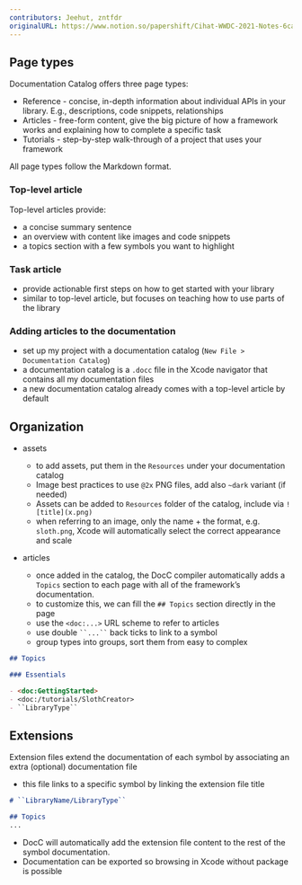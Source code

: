```yaml
---
contributors: Jeehut, zntfdr
originalURL: https://www.notion.so/papershift/Cihat-WWDC-2021-Notes-6cae8d046c17426f8dafddc00abdae29
---
```


## Page types

Documentation Catalog offers three page types:

- Reference - concise, in-depth information about individual APIs in your library. E.g., descriptions, code snippets, relationships
- Articles - free-form content, give the big picture of how a framework works and explaining how to complete a specific task
- Tutorials - step-by-step walk-through of a project that uses your framework

All page types follow the Markdown format.

### Top-level article

Top-level articles provide:

- a concise summary sentence
- an overview with content like images and code snippets
- a topics section with a few symbols you want to highlight

### Task article

- provide actionable first steps on how to get started with your library
- similar to top-level article, but focuses on teaching how to use parts of the library

### Adding articles to the documentation

- set up my project with a documentation catalog (`New File > Documentation Catalog`)
- a documentation catalog is a `.docc` file in the Xcode navigator that contains all my documentation files
- a new documentation catalog already comes with a top-level article by default

## Organization

- assets
  - to add assets, put them in the `Resources` under your documentation catalog
  - Image best practices to use `@2x` PNG files, add also `~dark` variant (if needed)
  - Assets can be added to `Resources` folder of the catalog, include via `![title](x.png)`
  - when referring to an image, only   the name + the format, e.g. `sloth.png`, Xcode will automatically select the correct appearance and scale

- articles
  - once added in the catalog, the DocC compiler automatically adds a `Topics` section to each page with all of the framework’s documentation.
  - to customize this, we can fill the `## Topics` section directly in the page
  - use the `<doc:...>` URL scheme to refer to articles
  - use double ``` ``...`` ``` back ticks to link to a symbol 
  - group types into groups, sort them from easy to complex

```markdown
## Topics

### Essentials

- <doc:GettingStarted>
- <doc:/tutorials/SlothCreator>
- ``LibraryType``
```

## Extensions

Extension files extend the documentation of each symbol by associating an extra (optional) documentation file

- this file links to a specific symbol by linking the extension file title

```markdown
# ``LibraryName/LibraryType``

## Topics
...
```

- DocC will automatically add the extension file content to the rest of the symbol documentation.
- Documentation can be exported so browsing in Xcode without package is possible
